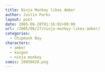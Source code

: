 ```yaml
---
title: Ninja Monkey likes Amber
author: Justin Parks
layout: post
date: 2005-06-28T01:16:02+00:00
url: /2005/06/27/ninja-monkey-likes-amber/
categories:
  - Chipmunk Bay
characters:
  - amber
  - kaigon
  - ninja monkey
comic: 20050628.png
---
```

